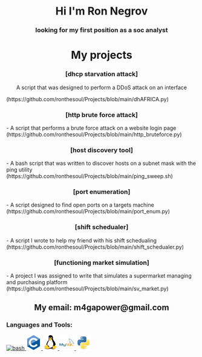 <h1 align="center">Hi I'm Ron Negrov</h1>
<h3 align="center">looking for my first position as a soc analyst</h3>

<h1 align="center">My projects</h1>

<h3 align="center">[dhcp starvation attack]</h3>
<p align="center">A script that was designed to perform a DDoS attack on an interface </p>
<p>(https://github.com/ronthesoul/Projects/blob/main/dhAFRICA.py)</p>

<h3 align="center">[http brute force attack]</h3>
- A script that performs a brute force attack on a website login page<br>
(https://github.com/ronthesoul/Projects/blob/main/http_bruteforce.py)

<h3 align="center">[host discovery tool]</h3>
- A bash script that was written to discover hosts on a subnet mask with the ping utility 
(https://github.com/ronthesoul/Projects/blob/main/ping_sweep.sh)

<h3 align="center">[port enumeration]</h3>
- A script designed to find open ports on a targets machine 
(https://github.com/ronthesoul/Projects/blob/main/port_enum.py)

<h3 align="center">[shift schedualer]</h3>
- A script I wrote to help my friend with his shift schedualing 
(https://github.com/ronthesoul/Projects/blob/main/shift_schedualer.py)

<h3 align="center">[functioning market simulation]</h3>
- A project I was assigned to write that simulates a supermarket managing and purchasing platform 
(https://github.com/ronthesoul/Projects/blob/main/sv_market.py)

<h2 align="center">My email: m4gapower@gmail.com</h2>

<h3 align="left">Languages and Tools:</h3>
<p align="left"> <a href="https://www.gnu.org/software/bash/" target="_blank" rel="noreferrer"> <img src="https://www.vectorlogo.zone/logos/gnu_bash/gnu_bash-icon.svg" alt="bash" width="40" height="40"/> </a> <a href="https://www.cprogramming.com/" target="_blank" rel="noreferrer"> <img src="https://raw.githubusercontent.com/devicons/devicon/master/icons/c/c-original.svg" alt="c" width="40" height="40"/> </a> <a href="https://www.linux.org/" target="_blank" rel="noreferrer"> <img src="https://raw.githubusercontent.com/devicons/devicon/master/icons/linux/linux-original.svg" alt="linux" width="40" height="40"/> </a> <a href="https://www.mysql.com/" target="_blank" rel="noreferrer"> <img src="https://raw.githubusercontent.com/devicons/devicon/master/icons/mysql/mysql-original-wordmark.svg" alt="mysql" width="40" height="40"/> </a> <a href="https://www.python.org" target="_blank" rel="noreferrer"> <img src="https://raw.githubusercontent.com/devicons/devicon/master/icons/python/python-original.svg" alt="python" width="40" height="40"/> </a> </p>
